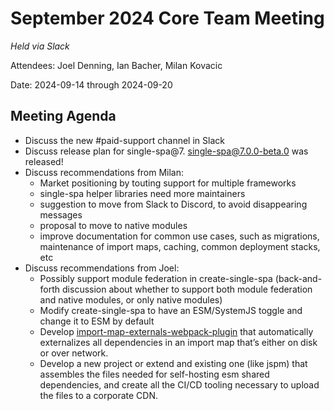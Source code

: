 # September 2024 Core Team Meeting

*Held via Slack*

Attendees: Joel Denning, Ian Bacher, Milan Kovacic

Date: 2024-09-14 through 2024-09-20

## Meeting Agenda

- Discuss the new #paid-support channel in Slack
- Discuss release plan for single-spa@7. single-spa@7.0.0-beta.0 was released!
- Discuss recommendations from Milan:
  - Market positioning by touting support for multiple frameworks
  - single-spa helper libraries need more maintainers
  - suggestion to move from Slack to Discord, to avoid disappearing messages
  - proposal to move to native modules
  - improve documentation for common use cases, such as migrations, maintenance of import maps, caching, common deployment stacks, etc
- Discuss recommendations from Joel:
  - Possibly support module federation in create-single-spa (back-and-forth discussion about whether to support both module federation and native modules, or only native modules)
  - Modify create-single-spa to have an ESM/SystemJS toggle and change it to ESM by default
  - Develop [import-map-externals-webpack-plugin](https://github.com/single-spa/import-map-externals-webpack-plugin) that automatically externalizes all dependencies in an import map that’s either on disk or over network.
  - Develop a new project or extend and existing one (like jspm) that assembles the files needed for self-hosting esm shared dependencies, and create all the CI/CD tooling necessary to upload the files to a corporate CDN.